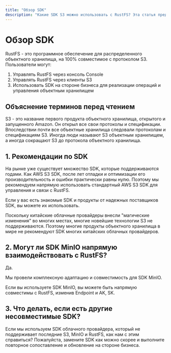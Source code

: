 ```yaml
---
title: "Обзор SDK"
description: "Какие SDK S3 можно использовать с RustFS? Эта статья предоставляет подробное объяснение."
---
```


# Обзор SDK

RustFS - это программное обеспечение для распределенного объектного хранилища, на 100% совместимое с протоколом S3. Пользователи могут:

1. Управлять RustFS через консоль Console
2. Управлять RustFS через клиенты S3
3. Использовать SDK на стороне бизнеса для реализации операций и управления объектным хранилищем

## Объяснение терминов перед чтением

S3 - это название первого продукта объектного хранилища, открытого и запущенного Amazon. Он открыл все свои протоколы и спецификации. Впоследствии почти все объектные хранилища следовали протоколам и спецификациям S3.
Иногда люди называют S3 объектным хранилищем, а иногда сокращают S3 до протокола объектного хранилища.

## 1. Рекомендации по SDK

На рынке уже существует множество SDK, которые поддерживаются годами. Как AWS S3 SDK, после лет отладки и оптимизации его производительность и ошибки практически равны нулю. Поэтому мы рекомендуем напрямую использовать стандартный AWS S3 SDK для управления и связи с RustFS.

Если у вас есть знакомые SDK и продукты от надежных поставщиков SDK, вы можете их использовать.

Поскольку китайские облачные провайдеры внесли "магические изменения" во многих местах, многие новейшие технологии S3 не поддерживаются. Поэтому многие продукты объектного хранилища в мире не рекомендуют SDK многих китайских облачных провайдеров.

## 2. Могут ли SDK MinIO напрямую взаимодействовать с RustFS?

Да.

Мы провели комплексную адаптацию и совместимость для SDK MinIO.

Если вы используете SDK MinIO, вы можете быть напрямую совместимы с RustFS, изменив Endpoint и AK, SK.

## 3. Что делать, если есть другие несовместимые SDK?

Если мы используем SDK облачного провайдера, который не поддерживает последние S3, MinIO и RustFS, как нам с этим справиться?
Пожалуйста, замените SDK как можно скорее и выполните повторное сопоставление и обновление на стороне бизнеса.
